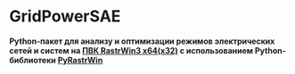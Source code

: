 # GridPowerSAE

**Python-пакет для анализу и оптимизации режимов электрических сетей и систем на [ПВК RastrWin3 x64(x32)](https://www.rastrwin.ru/index.php) с использованием Python-библиотеки [PyRastrWin](https://pypi.org/project/PyRastrWin/)**
